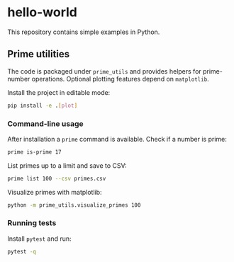 # hello-world

This repository contains simple examples in Python.

## Prime utilities

The code is packaged under `prime_utils` and provides helpers for prime-number
operations. Optional plotting features depend on ``matplotlib``.

Install the project in editable mode:

```bash
pip install -e .[plot]
```

### Command-line usage

After installation a ``prime`` command is available. Check if a number is prime:

```bash
prime is-prime 17
```

List primes up to a limit and save to CSV:

```bash
prime list 100 --csv primes.csv
```

Visualize primes with matplotlib:

```bash
python -m prime_utils.visualize_primes 100
```

### Running tests

Install `pytest` and run:

```bash
pytest -q
```
